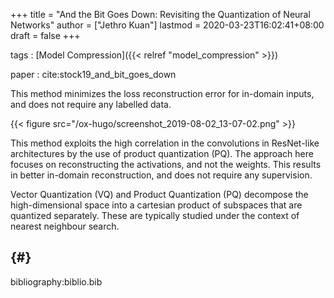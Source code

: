 +++
title = "And the Bit Goes Down: Revisiting the Quantization of Neural Networks"
author = ["Jethro Kuan"]
lastmod = 2020-03-23T16:02:41+08:00
draft = false
+++

tags
: [Model Compression]({{< relref "model_compression" >}})

paper
: cite:stock19_and_bit_goes_down

This method minimizes the loss reconstruction error for in-domain
inputs, and does not require any labelled data.

{{< figure src="/ox-hugo/screenshot_2019-08-02_13-07-02.png" >}}

This method exploits the high correlation in the convolutions in
ResNet-like architectures by the use of product quantization (PQ). The
approach here focuses on reconstructing the activations, and not the
weights. This results in better in-domain reconstruction, and does not
require any supervision.

Vector Quantization (VQ) and Product Quantization (PQ) decompose the
high-dimensional space into a cartesian product of subspaces that are
quantized separately. These are typically studied under the context of
nearest neighbour search.

## {#}

bibliography:biblio.bib
